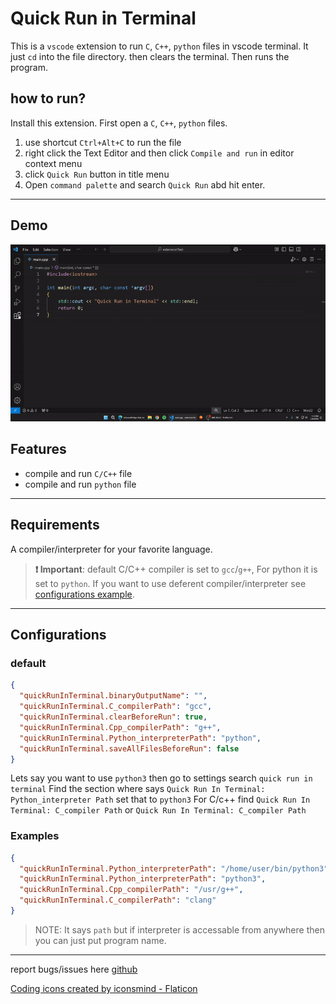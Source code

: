 # Quick Run in Terminal

This is a `vscode` extension to run `C`, `C++`, `python` files in vscode terminal.
It just `cd` into the file directory. then clears the terminal. Then runs the program.

## how to run?

Install this extension.
First open a `C`, `C++`, `python` files.

1. use shortcut `Ctrl+Alt+C` to run the file
2. right click the Text Editor and then click `Compile and run` in editor context menu
3. click `Quick Run` button in title menu
4. Open `command palette` and search `Quick Run` abd hit enter.

---
## Demo

![demo GIF](./res/snapshorts/demo.gif)

## Features

- compile and run `C/C++` file
- compile and run `python` file
  <!-- - compile and run `java` file -->
  <!-- - compile and run `rust` file -->

---

## Requirements

A compiler/interpreter for your favorite language.

> **❗️ Important**: default C/C++ compiler is set to `gcc`/`g++`, For python it is set to `python`. If you want to use deferent compiler/interpreter see [configurations example](#example).

---

## Configurations

### default

```json
{
  "quickRunInTerminal.binaryOutputName": "",
  "quickRunInTerminal.C_compilerPath": "gcc",
  "quickRunInTerminal.clearBeforeRun": true,
  "quickRunInTerminal.Cpp_compilerPath": "g++",
  "quickRunInTerminal.Python_interpreterPath": "python",
  "quickRunInTerminal.saveAllFilesBeforeRun": false
}
```

Lets say you want to use `python3` then go to settings search `quick run in terminal`
Find the section where says `Quick Run In Terminal: Python_interpreter Path`
set that to `python3`
For C/c++ find `Quick Run In Terminal: C_compiler Path` or `Quick Run In Terminal: C_compiler Path`

### Examples

```json
{
  "quickRunInTerminal.Python_interpreterPath": "/home/user/bin/python3",
  "quickRunInTerminal.Python_interpreterPath": "python3",
  "quickRunInTerminal.Cpp_compilerPath": "/usr/g++",
  "quickRunInTerminal.C_compilerPath": "clang"
}
```

> NOTE: It says `path` but if interpreter is accessable from anywhere then you can just put program name.

---

report bugs/issues here [github](https://github.com/AbrarShakhi/runccpp-vsce/issues)

<a href="https://www.flaticon.com/free-icons/coding" title="coding icons">Coding icons created by iconsmind - Flaticon</a>

